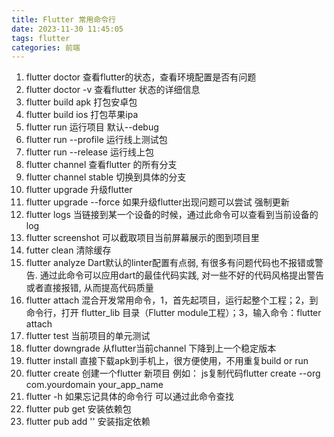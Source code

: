 ```yaml
---
title: Flutter 常用命令行
date: 2023-11-30 11:45:05
tags: flutter
categories: 前端
---
```


1. flutter doctor 查看flutter的状态，查看环境配置是否有问题
2. flutter doctor -v 查看flutter 状态的详细信息
3. flutter build apk 打包安卓包
4. flutter build ios 打包苹果ipa
5. flutter run 运行项目 默认--debug
6. flutter run --profile 运行线上测试包
7. flutter run --release 运行线上包
8. flutter channel 查看flutter 的所有分支
9. flutter channel stable 切换到具体的分支
10. flutter upgrade 升级flutter
11. flutter upgrade --force 如果升级flutter出现问题可以尝试 强制更新
12. flutter logs 当链接到某一个设备的时候，通过此命令可以查看到当前设备的log
13. flutter screenshot 可以截取项目当前屏幕展示的图到项目里
14. futter clean 清除缓存
15. flutter analyze Dart默认的linter配置有点弱, 有很多有问题代码也不报错或警告. 通过此命令可以应用dart的最佳代码实践, 对一些不好的代码风格提出警告或者直接报错, 从而提高代码质量
16. flutter attach 混合开发常用命令，1，首先起项目，运行起整个工程；2，到命令行，打开 flutter_lib 目录（Flutter module工程）；3，输入命令：flutter attach
17. flutter test 当前项目的单元测试
18. flutter downgrade 从flutter当前channel 下降到上一个稳定版本
19. flutter install 直接下载apk到手机上，很方便使用，不用重复build or run
20. flutter create 创建一个flutter 新项目 例如：
js复制代码flutter create --org com.yourdomain your_app_name
21. flutter -h 如果忘记具体的命令行 可以通过此命令查找
22. flutter pub get 安装依赖包
23. flutter pub add '' 安装指定依赖